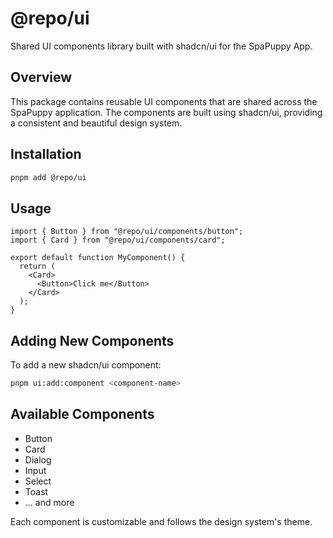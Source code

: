 # @repo/ui

Shared UI components library built with shadcn/ui for the SpaPuppy App.

## Overview

This package contains reusable UI components that are shared across the SpaPuppy application. The components are built using shadcn/ui, providing a consistent and beautiful design system.

## Installation

```bash
pnpm add @repo/ui
```

## Usage

```tsx
import { Button } from "@repo/ui/components/button";
import { Card } from "@repo/ui/components/card";

export default function MyComponent() {
  return (
    <Card>
      <Button>Click me</Button>
    </Card>
  );
}
```

## Adding New Components

To add a new shadcn/ui component:

```bash
pnpm ui:add:component <component-name>
```

## Available Components

- Button
- Card
- Dialog
- Input
- Select
- Toast
- ... and more

Each component is customizable and follows the design system's theme. 

